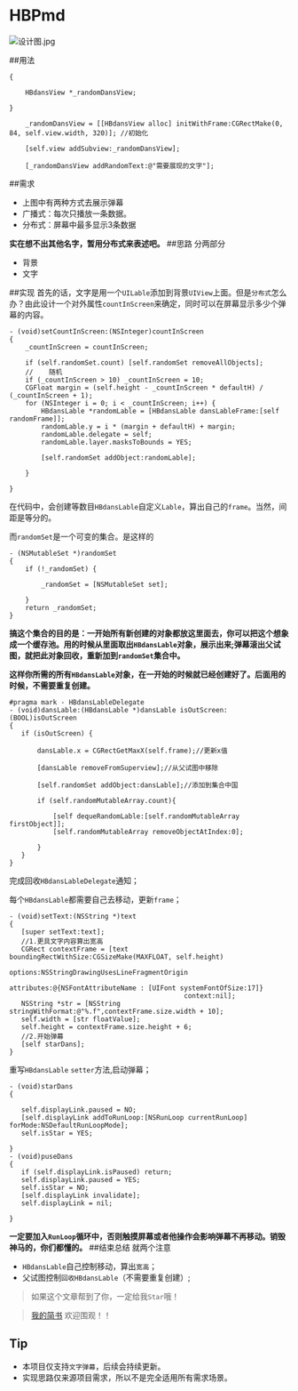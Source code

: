 # HBPmd

![设计图.jpg](http://7xnt2l.com1.z0.glb.clouddn.com/设计图2.gif)

##用法

```
{

  	HBdansView *_randomDansView;
  
}

 	_randomDansView = [[HBdansView alloc] initWithFrame:CGRectMake(0, 84, self.view.width, 320)]; //初始化
 
 	[self.view addSubview:_randomDansView];

	[_randomDansView addRandomText:@"需要展现的文字"];

```

##需求
* 上图中有两种方式去展示弹幕
* 广播式：每次只播放一条数据。
* 分布式：屏幕中最多显示3条数据

**实在想不出其他名字，暂用分布式来表述吧。**
##思路
分两部分

* 背景
* 文字

##实现
首先的话，文字是用一个`UILable`添加到背景`UIView`上面。但是`分布式`怎么办？由此设计一个对外属性`countInScreen`来确定，同时可以在屏幕显示多少个弹幕的内容。

```
- (void)setCountInScreen:(NSInteger)countInScreen
{
    _countInScreen = countInScreen;
    
    if (self.randomSet.count) [self.randomSet removeAllObjects];
    //    随机
    if (_countInScreen > 10) _countInScreen = 10;
    CGFloat margin = (self.height - _countInScreen * defaultH) / (_countInScreen + 1);
    for (NSInteger i = 0; i < _countInScreen; i++) {
        HBdansLable *randomLable = [HBdansLable dansLableFrame:[self randomFrame]];
        randomLable.y = i * (margin + defaultH) + margin;
        randomLable.delegate = self;
        randomLable.layer.masksToBounds = YES;
        
        [self.randomSet addObject:randomLable];
        
    }
    
}

```
在代码中，会创建等数目`HBdansLable`自定义`Lable`，算出自己的`frame`。当然，间距是等分的。

而`randomSet`是一个可变的集合。是这样的

```
- (NSMutableSet *)randomSet
{
    if (!_randomSet) {
        
        _randomSet = [NSMutableSet set];
        
    }
    return _randomSet;
}
```
 **搞这个集合的目的是：一开始所有新创建的对象都放这里面去，你可以把这个想象成一个缓存池。用的时候从里面取出`HBdansLable`对象，展示出来;弹幕滚出父试图，就把此对象回收，重新加到`randomSet`集合中。**
 
 **这样你所需的所有`HBdansLable`对象，在一开始的时候就已经创建好了。后面用的时候，不需要重复创建。**
 
 ```
 #pragma mark - HBdansLableDelegate
- (void)dansLable:(HBdansLable *)dansLable isOutScreen:(BOOL)isOutScreen
{
    if (isOutScreen) {
        
        dansLable.x = CGRectGetMaxX(self.frame);//更新x值
        
        [dansLable removeFromSuperview];//从父试图中移除
        
        [self.randomSet addObject:dansLable];//添加到集合中国
        
        if (self.randomMutableArray.count){
            
            [self dequeRandomLable:[self.randomMutableArray firstObject]];
            [self.randomMutableArray removeObjectAtIndex:0];
            
        }
    }
}
 ```
 完成回收`HBdansLableDelegate`通知；
 
 每个`HBdansLable`都需要自己去移动，更新`frame`；
 
 ```
 - (void)setText:(NSString *)text
{
    [super setText:text];
    //1.更具文字内容算出宽高
    CGRect contextFrame = [text boundingRectWithSize:CGSizeMake(MAXFLOAT, self.height)
                                             options:NSStringDrawingUsesLineFragmentOrigin
                                          attributes:@{NSFontAttributeName : [UIFont systemFontOfSize:17]}
                                             context:nil];
    NSString *str = [NSString stringWithFormat:@"%.f",contextFrame.size.width + 10];
    self.width = [str floatValue];
    self.height = contextFrame.size.height + 6;
    //2.开始弹幕
    [self starDans];
}
 ```
 重写`HBdansLable` `setter`方法,启动弹幕；
 
 ```
 - (void)starDans
{
    
    self.displayLink.paused = NO;
    [self.displayLink addToRunLoop:[NSRunLoop currentRunLoop] forMode:NSDefaultRunLoopMode];
    self.isStar = YES;
    
}
- (void)puseDans
{
    if (self.displayLink.isPaused) return;
    self.displayLink.paused = YES;
    self.isStar = NO;
    [self.displayLink invalidate];
    self.displayLink = nil;
    
}
 
 ```
 **一定要加入`RunLoop`循环中，否则触摸屏幕或者他操作会影响弹幕不再移动。销毁神马的，你们都懂的。**
##结束总结
就两个注意

* `HBdansLable`自己控制移动，算出`宽高`；
* 父试图控制`回收HBdansLable`（不需要重复创建）;

 >如果这个文章帮到了你，一定给我`Star`哦！

 >[我的简书](http://www.jianshu.com/users/4d868865a987/latest_articles) 欢迎围观！！

 
 
## Tip
* 本项目仅支持`文字弹幕`，后续会持续更新。
* 实现思路仅来源项目需求，所以不是完全适用所有需求场景。